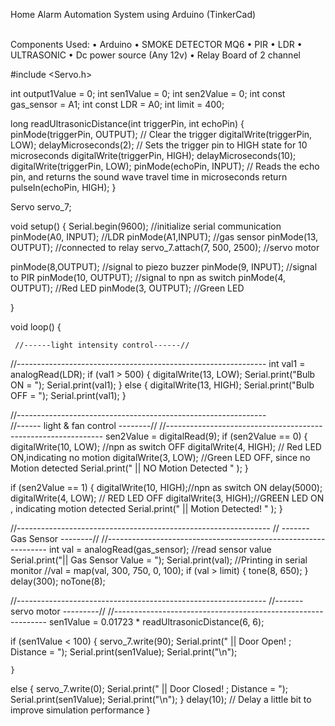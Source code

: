 Home Alarm Automation System using Arduino (TinkerCad)

<br>
Components Used:
• Arduino
• SMOKE DETECTOR MQ6
• PIR
• LDR
• ULTRASONIC
• Dc power source (Any 12v)
• Relay Board of 2 channel


#include <Servo.h>

int output1Value = 0;
int sen1Value = 0;
int sen2Value = 0;
int const gas_sensor = A1;
int const LDR = A0;
int limit = 400;

long readUltrasonicDistance(int triggerPin, int echoPin)
{
  pinMode(triggerPin, OUTPUT);  // Clear the trigger
  digitalWrite(triggerPin, LOW);
  delayMicroseconds(2);
// Sets the trigger pin to HIGH state for 10 microseconds
  digitalWrite(triggerPin, HIGH);
  delayMicroseconds(10);
  digitalWrite(triggerPin, LOW);
  pinMode(echoPin, INPUT);
  // Reads the echo pin, and returns the sound wave travel time in microseconds
  return pulseIn(echoPin, HIGH);
}

Servo servo_7;

void setup()
{
   Serial.begin(9600);		//initialize serial communication
  pinMode(A0, INPUT);		//LDR
  pinMode(A1,INPUT);      	//gas sensor
  pinMode(13, OUTPUT);		//connected to relay
  servo_7.attach(7, 500, 2500); //servo motor

  pinMode(8,OUTPUT);     	//signal to piezo buzzer
  pinMode(9, INPUT);		//signal to PIR	
  pinMode(10, OUTPUT);		//signal to npn as switch
  pinMode(4, OUTPUT);		//Red LED
  pinMode(3, OUTPUT);		//Green LED
 
}

void loop()
{
  
     //------light intensity control------//
//-------------------------------------------------------------- 
    int val1 = analogRead(LDR);
  if (val1 > 500) 
  	{
    	digitalWrite(13, LOW);
    Serial.print("Bulb ON = ");
    Serial.print(val1);
  	} 
  else 
  	{
    	digitalWrite(13, HIGH);
     Serial.print("Bulb OFF = ");
    Serial.print(val1);
  	}

//--------------------------------------------------------------  
        //------ light & fan control --------// 
//--------------------------------------------------------------
  sen2Value = digitalRead(9);
  if (sen2Value == 0) 
  	{
    	digitalWrite(10, LOW); //npn as switch OFF
    	digitalWrite(4, HIGH); // Red LED ON,indicating no motion
    	digitalWrite(3, LOW); //Green LED OFF, since no Motion detected
    Serial.print("     || NO Motion Detected    " );
  	}
 
  if (sen2Value == 1) 
  	{
    	digitalWrite(10, HIGH);//npn as switch ON
    delay(5000);
    	digitalWrite(4, LOW); // RED LED OFF 
    	digitalWrite(3, HIGH);//GREEN LED ON , indicating motion detected
     Serial.print(" 	   || Motion Detected!      " );
  	}
  
  
//---------------------------------------------------------------
       // ------- Gas Sensor --------//
//---------------------------------------------------------------
int val = analogRead(gas_sensor);      //read sensor value
  Serial.print("|| Gas Sensor Value = ");
  Serial.print(val);				   //Printing in serial monitor
//val = map(val, 300, 750, 0, 100); 
  if (val > limit)
  	{
    	tone(8, 650);
  	}
 	delay(300);
 	noTone(8);

 //-------------------------------------------------------------- 
      //-------  servo motor  ---------//
 //------------------------------------------------------------- 
  sen1Value = 0.01723 * readUltrasonicDistance(6, 6);

  if (sen1Value < 100) 
  	{
    	servo_7.write(90);
    Serial.print(" 	  || Door Open!  ; Distance = ");
    Serial.print(sen1Value);
   Serial.print("\n");
 
  	} 
  else 
  	{
    	servo_7.write(0);
    Serial.print(" 	  || Door Closed! ; Distance =  ");
    Serial.print(sen1Value);
    Serial.print("\n");
  }
  delay(10); // Delay a little bit to improve simulation performance
}
